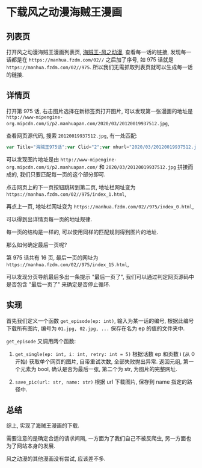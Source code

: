 # 下载风之动漫海贼王漫画

## 列表页

打开风之动漫海贼王漫画列表页, [海贼王-风之动漫](https://manhua.fzdm.com/02//),
查看每一话的链接, 发现每一话都是在 `https://manhua.fzdm.com/02//` 之后加了序号,
如 975 话就是 `https://manhua.fzdm.com/02//975`.
所以我们无需抓取列表页就可以生成每一话的链接.


## 详情页

打开第 975 话, 右击图片选择在新标签页打开图片, 可以发现第一张漫画的地址是
`http://www-mipengine-org.mipcdn.com/i/p2.manhuapan.com/2020/03/20120019937512.jpg`,

查看网页源代码, 搜索 `20120019937512.jpg`, 有一处匹配:

```js
var Title="海贼王975话";var Clid="2";var mhurl="2020/03/20120019937512.jpg";var Url="975";var nexturl="";var CTitle="海贼王";var mhss=getCookie("picHost");if(mhss==""){mhss="p1.manhuapan.com"}if(mhurl.indexOf("2016")==-1&&mhurl.indexOf("2017")==-1&&mhurl.indexOf("2018")==-1&&mhurl.indexOf("2019")==-1&&mhurl.indexOf("2020")==-1){mhss="p2.manhuapan.com"}var mhpicurl=mhss+"/"+mhurl;if(mhurl.indexOf("http")!=-1){mhpicurl=mhurl}function nofind(){var e=new Date;e.setTime(e.getTime()-1);document.cookie="picHost=0;path=/;domain=fzdm.com;expires="+e.toGMTString();toastr.error("正在选择最快服务器ing～请不要本刷新页面。。。",{timeOut:1e3});testing();setTimeout("toastr.info('正在测试服务器中……请稍等', {timeOut: 800})",5e3);setTimeout("toastr.success('已为您切换最快服务器，请按f5刷新本页面！', {timeOut: 30000})",9e3)}  ;document.write('<img src="http://'+mhpicurl+'" width="0" height="0" referrerpolicy="no-referrer" />');  
```

可以发现图片地址是由 `http://www-mipengine-org.mipcdn.com/i/p2.manhuapan.com/` 和
`2020/03/20120019937512.jpg` 拼接而成的, 我们只要匹配每一页的这个部分即可.

点击网页上的下一页按钮跳转到第二页, 地址栏网址变为 `https://manhua.fzdm.com/02//975/index_1.html`,

再点上一页, 地址栏网址变为 `https://manhua.fzdm.com/02//975/index_0.html`,

可以得到出详情页每一页的地址规律.

每一页的结构是一样的, 可以使用同样的匹配规则得到图片的地址.

那么如何确定最后一页呢?

第 975 话共有 16 页, 最后一页的网址为 `https://manhua.fzdm.com/02//975/index_15.html`,

可以发现分页导航最后多出一条提示 "最后一页了", 我们可以通过判定网页源码中是否包含 "最后一页了"
来确定是否停止循环.


## 实现

首先我们定义一个函数 `get_episode(ep: int)`, 输入为某一话的编号, 根据此编号下载所有图片,
编号为 `01.jpg, 02.jpg, ...` 保存在名为 ep 的值的文件夹中.

`get_episode` 又调用两个函数:

1. `get_single(ep: int, i: int, retry: int = 5)`
根据话数 ep 和页数 i (从 0 开始) 获取单个网页的图片, 自带重试次数, 全部失败抛出异常.
返回元组, 第一个元素为 bool, 确认是否为最后一张, 第二个为 str, 为图片的完整网址.

2. `save_pic(url: str, name: str)`
根据 url 下载图片, 保存到 name 指定的路径中.


## 总结

综上, 实现了海贼王漫画的下载.

需要注意的是确定合适的请求间隔, 一方面为了我们自己不被反爬虫, 另一方面也为了网站本身的发展.

风之动漫的其他漫画没有尝试, 应该差不多.